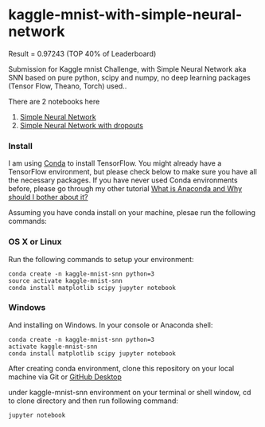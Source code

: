 # kaggle-mnist-with-simple-neural-network

Result = 0.97243 (TOP 40% of Leaderboard)

Submission for Kaggle mnist Challenge, with Simple Neural Network aka SNN based on pure python, scipy and numpy, no deep learning packages (Tensor Flow, Theano, Torch) used..

There are 2 notebooks here
1. [Simple Neural Network](https://github.com/pankymathur/kaggle-mnist-with-simple-neural-network/blob/master/simple_neural_network.ipynb)
2. [Simple Neural Network with dropouts](https://github.com/pankymathur/kaggle-mnist-with-simple-neural-network/blob/master/simple_neural_network_with_dropout.ipynb)

### Install
I am using [Conda](https://www.continuum.io/anaconda-overview) to install TensorFlow. You might already have a TensorFlow environment, but please check below to make sure you have all the necessary packages. If you have never used Conda environments before, please go through my other tutorial [What is Anaconda and Why should I bother about it?](http://pankajmathur.com/what-is-anaconda-and-why-should-i-bother-about-it/)

Assuming you have conda install on your machine, plesae run the following commands:

### OS X or Linux
Run the following commands to setup your environment:

```
conda create -n kaggle-mnist-snn python=3
source activate kaggle-mnist-snn
conda install matplotlib scipy jupyter notebook
```

### Windows
And installing on Windows. In your console or Anaconda shell:

```
conda create -n kaggle-mnist-snn python=3
activate kaggle-mnist-snn
conda install matplotlib scipy jupyter notebook
```
After creating conda environment, clone this repository on your local machine via Git or [GitHub Desktop](https://desktop.github.com)

under kaggle-mnist-snn environment on your terminal or shell window, cd to clone directory and then run following command:

```
jupyter notebook
```
